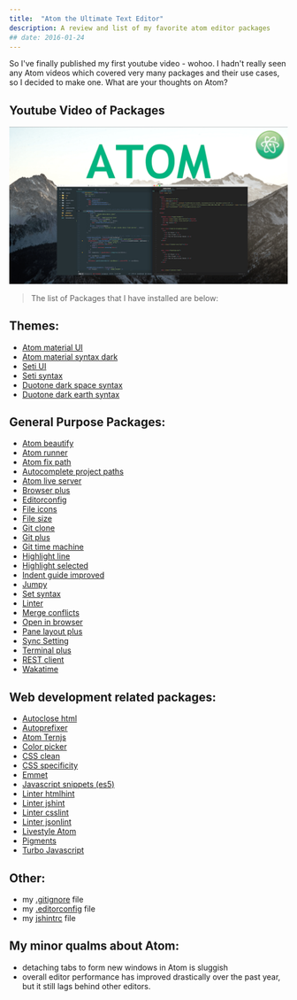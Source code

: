 ```yaml
---
title:  "Atom the Ultimate Text Editor"
description: A review and list of my favorite atom editor packages
## date: 2016-01-24
---
```


So I've finally published my first youtube video - wohoo. I hadn't really seen any Atom videos which covered very many packages and their use cases, so I decided to make one. What are your thoughts on Atom?

## Youtube Video of Packages

<!-- ![](/assets/images/posts/atom-ytThumbnail.png)(https://www.youtube.com/watch?v=cFAzqvYoHJs) -->

[![Atom Text Editor Video](/assets/images/posts/atom-ytThumbnail.png)](https://www.youtube.com/watch?v=cFAzqvYoHJs "Atom Editor: The Ultimate Text Editor")


> The list of Packages that I have installed are below:

## Themes:
- [Atom material UI](https://atom.io/themes/atom-material-ui)
- [Atom material syntax dark](https://atom.io/themes/atom-material-syntax-dark)
- [Seti UI](https://atom.io/themes/seti-ui)
- [Seti syntax](https://atom.io/themes/seti-syntax)
- [Duotone dark space syntax](https://atom.io/themes/duotone-dark-space-syntax)
- [Duotone dark earth syntax](https://atom.io/themes/duotone-dark-earth-syntax)



## General Purpose Packages:

- [Atom beautify](https://atom.io/packages/atom-beautify)
- [Atom runner](https://atom.io/packages/atom-runner)
- [Atom fix path](https://atom.io/packages/atom-fix-path)
- [Autocomplete project paths](autocomplete-project-paths)
- [Atom live server](https://atom.io/packages/atom-live-server)
- [Browser plus](https://atom.io/packages/browser-plus)
- [Editorconfig](https://atom.io/packages/editorconfig)
- [File icons](https://atom.io/packages/file-icons)
- [File size](https://atom.io/packages/filesize)
- [Git clone](https://atom.io/packages/git-clone)
- [Git plus](https://atom.io/packages/git-plus)
- [Git time machine](https://atom.io/packages/git-time-machine)
- [Highlight line](https://atom.io/packages/highlight-line)
- [Highlight selected](https://atom.io/packages/highlight-selected)
- [Indent guide improved](https://atom.io/packages/indent-guide-improved)
- [Jumpy](https://atom.io/packages/jumpy)
- [Set syntax](https://atom.io/packages/set-syntax)
- [Linter](https://atom.io/packages/linter)
- [Merge conflicts](https://atom.io/packages/merge-conflicts)
- [Open in browser](https://atom.io/packages/open-in-browser)
- [Pane layout plus](https://atom.io/packages/pane-layout-plus)
- [Sync Setting](https://atom.io/packages/sync-settings)
- [Terminal plus](https://atom.io/packages/terminal-plus)
- [REST client](https://atom.io/packages/rest-client)
- [Wakatime](https://atom.io/packages/wakatime)



## Web development related packages:

- [Autoclose html](https://atom.io/packages/autoclose-html)
- [Autoprefixer](https://atom.io/packages/autoprefixer)
- [Atom Ternjs](https://atom.io/packages/atom-ternjs)
- [Color picker](https://atom.io/packages/color-picker)
- [CSS clean](https://atom.io/packages/css-clean)
- [CSS specificity](https://atom.io/packages/css-specificity)
- [Emmet](https://atom.io/packages/emmet)
- [Javascript snippets (es5)](https://atom.io/packages/javascript-snippets)
- [Linter htmlhint](https://atom.io/packages/linter-htmlhint)
- [Linter jshint](https://atom.io/packages/linter-jshint)
- [Linter csslint](https://atom.io/packages/linter-csslint)
- [Linter jsonlint](https://atom.io/packages/linter-jsonlint)
- [Livestyle Atom](https://atom.io/packages/livestyle-atom)
- [Pigments](https://atom.io/packages/pigments)
- [Turbo Javascript](https://atom.io/packages/turbo-javascript)


## Other:

- my [.gitignore](https://gist.github.com/cliffordfajardo/42b4a9759b78df5073e8) file
- my [.editorconfig](https://gist.github.com/cliffordfajardo/3013ea927e284b192957) file
- my [jshintrc](https://gist.github.com/cliffordfajardo/a309065440917a3d4ba9) file





## My minor qualms about Atom:
- detaching tabs to form new windows in Atom is sluggish
- overall editor performance has improved drastically over the past year, but it still lags behind other editors.
